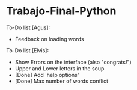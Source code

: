 # Trabajo-Final-Python
To-Do list [Agus]:
- Feedback on loading words

To-Do list [Elvis]:
- Show Errors on the interface (also "congrats!")
- Upper and Lower letters in the soup
- [Done] Add 'help options' 
- [Done] Max number of words conflict
